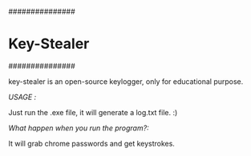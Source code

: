 ###############
# Key-Stealer #
###############

key-stealer is an open-source keylogger, only for educational purpose.

_*USAGE :*_

Just run the .exe file, it will generate a log.txt file. :)

_*What happen when you run the program?:*_

It will grab chrome passwords and get keystrokes.

